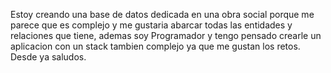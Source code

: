 Estoy creando una base de datos dedicada en una obra social porque me parece que es complejo y me gustaria abarcar todas las entidades y relaciones que tiene, ademas soy Programador y tengo pensado crearle un aplicacion con un stack tambien complejo ya que me gustan los retos. Desde ya saludos.
